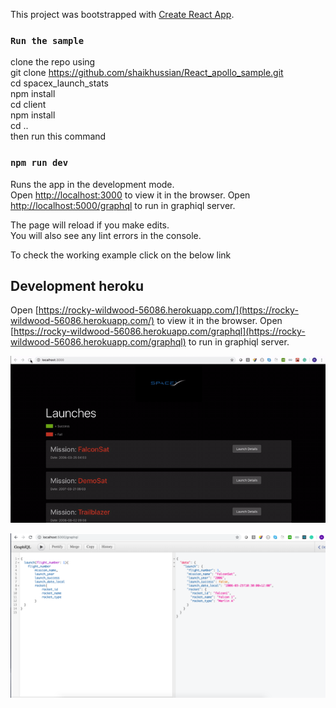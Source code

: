 This project was bootstrapped with [Create React App](https://github.com/facebook/create-react-app).
### `Run the sample`
clone the repo using <br/>
git clone https://github.com/shaikhussian/React_apollo_sample.git<br/>
cd spacex_launch_stats <br/>
npm install <br/>
cd client <br/>
npm install <br/>
cd .. <br/>
then run this command <br/>

### `npm run dev`

Runs the app in the development mode.<br />
Open [http://localhost:3000](http://localhost:3000) to view it in the browser.
Open [http://localhost:5000/graphql](http://localhost:5000/graphql) to run in graphiql server.

The page will reload if you make edits.<br />
You will also see any lint errors in the console.

To check the working example click on the below link

## Development heroku
Open [https://rocky-wildwood-56086.herokuapp.com/](https://rocky-wildwood-56086.herokuapp.com/) to view it in the browser.
Open [https://rocky-wildwood-56086.herokuapp.com/graphql](https://rocky-wildwood-56086.herokuapp.com/graphql) to run in graphiql server.


![React_apollo_sample](https://github.com/shaikhussian/React_apollo_sample/blob/master/client/frontEnd_video.gif?raw=true)

![React_apollo_sample](https://github.com/shaikhussian/React_apollo_sample/blob/master/client/graphql.png?raw=true)